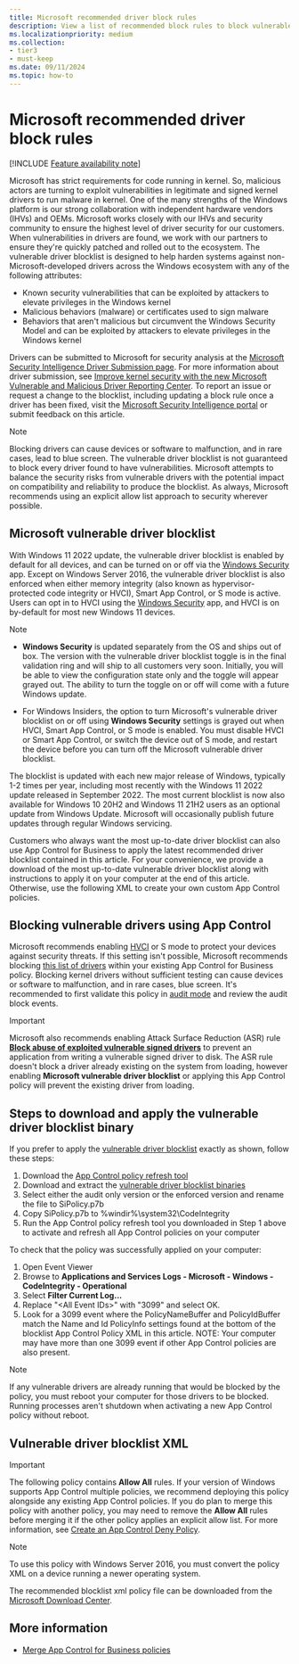 ```yaml
---
title: Microsoft recommended driver block rules
description: View a list of recommended block rules to block vulnerable third-party drivers discovered by Microsoft and the security research community.
ms.localizationpriority: medium
ms.collection:
- tier3
- must-keep
ms.date: 09/11/2024
ms.topic: how-to
---
```


# Microsoft recommended driver block rules

[!INCLUDE [Feature availability note](../includes/feature-availability-note.md)]

Microsoft has strict requirements for code running in kernel. So, malicious actors are turning to exploit vulnerabilities in legitimate and signed kernel drivers to run malware in kernel. One of the many strengths of the Windows platform is our strong collaboration with independent hardware vendors (IHVs) and OEMs. Microsoft works closely with our IHVs and security community to ensure the highest level of driver security for our customers. When vulnerabilities in drivers are found, we work with our partners to ensure they're quickly patched and rolled out to the ecosystem. The vulnerable driver blocklist is designed to help harden systems against non-Microsoft-developed drivers across the Windows ecosystem with any of the following attributes:

- Known security vulnerabilities that can be exploited by attackers to elevate privileges in the Windows kernel
- Malicious behaviors (malware) or certificates used to sign malware
- Behaviors that aren't malicious but circumvent the Windows Security Model and can be exploited by attackers to elevate privileges in the Windows kernel

Drivers can be submitted to Microsoft for security analysis at the [Microsoft Security Intelligence Driver Submission page](https://www.microsoft.com/en-us/wdsi/driversubmission). For more information about driver submission, see [Improve kernel security with the new Microsoft Vulnerable and Malicious Driver Reporting Center](https://www.microsoft.com/security/blog/2021/12/08/improve-kernel-security-with-the-new-microsoft-vulnerable-and-malicious-driver-reporting-center/). To report an issue or request a change to the blocklist, including updating a block rule once a driver has been fixed, visit the [Microsoft Security Intelligence portal](https://www.microsoft.com/wdsi) or submit feedback on this article.

> [!NOTE]
> Blocking drivers can cause devices or software to malfunction, and in rare cases, lead to blue screen. The vulnerable driver blocklist is not guaranteed to block every driver found to have vulnerabilities. Microsoft attempts to balance the security risks from vulnerable drivers with the potential impact on compatibility and reliability to produce the blocklist. As always, Microsoft recommends using an explicit allow list approach to security wherever possible.

## Microsoft vulnerable driver blocklist

<!-- MAXADO-6286432 -->

With Windows 11 2022 update, the vulnerable driver blocklist  is enabled by default for all devices, and can be turned on or off via the [Windows Security](https://support.microsoft.com/windows/device-protection-in-windows-security-afa11526-de57-b1c5-599f-3a4c6a61c5e2) app. Except on Windows Server 2016, the vulnerable driver blocklist is also enforced when either memory integrity (also known as hypervisor-protected code integrity or HVCI), Smart App Control, or S mode is active. Users can opt in to HVCI using the [Windows Security](https://support.microsoft.com/windows/device-protection-in-windows-security-afa11526-de57-b1c5-599f-3a4c6a61c5e2) app, and HVCI is on by-default for most new Windows 11 devices.

> [!NOTE]
>
> - **Windows Security** is updated separately from the OS and ships out of box. The version with the vulnerable driver blocklist toggle is in the final validation ring and will ship to all customers very soon. Initially, you will be able to view the configuration state only and the toggle will appear grayed out. The ability to turn the toggle on or off will come with a future Windows update.
>
> - For Windows Insiders, the option to turn Microsoft's vulnerable driver blocklist on or off using **Windows Security** settings is grayed out when HVCI, Smart App Control, or S mode is enabled. You must disable HVCI or Smart App Control, or switch the device out of S mode, and restart the device before you can turn off the Microsoft vulnerable driver blocklist.

The blocklist is updated with each new major release of Windows, typically 1-2 times per year, including most recently with the Windows 11 2022 update released in September 2022. The most current blocklist is now also available for Windows 10 20H2 and Windows 11 21H2 users as an optional update from Windows Update. Microsoft will occasionally publish future updates through regular Windows servicing.

Customers who always want the most up-to-date driver blocklist can also use App Control for Business to apply the latest recommended driver blocklist contained in this article. For your convenience, we provide a download of the most up-to-date vulnerable driver blocklist along with instructions to apply it on your computer at the end of this article. Otherwise, use the following XML to create your own custom App Control policies.

## Blocking vulnerable drivers using App Control

Microsoft recommends enabling [HVCI](../../../../hardware-security/enable-virtualization-based-protection-of-code-integrity.md) or S mode to protect your devices against security threats. If this setting isn't possible, Microsoft recommends blocking [this list of drivers](#vulnerable-driver-blocklist-xml) within your existing App Control for Business policy. Blocking kernel drivers without sufficient testing can cause devices or software to malfunction, and in rare cases, blue screen. It's recommended to first validate this policy in [audit mode](../deployment/audit-appcontrol-policies.md) and review the audit block events.

> [!IMPORTANT]
> Microsoft also recommends enabling Attack Surface Reduction (ASR) rule [**Block abuse of exploited vulnerable signed drivers**](/microsoft-365/security/defender-endpoint/attack-surface-reduction-rules-reference#block-abuse-of-exploited-vulnerable-signed-drivers) to prevent an application from writing a vulnerable signed driver to disk. The ASR rule doesn't block a driver already existing on the system from loading, however enabling **Microsoft vulnerable driver blocklist** or applying this App Control policy will prevent the existing driver from loading.

## Steps to download and apply the vulnerable driver blocklist binary

If you prefer to apply the [vulnerable driver blocklist](#vulnerable-driver-blocklist-xml) exactly as shown, follow these steps:

1. Download the [App Control policy refresh tool](https://aka.ms/refreshpolicy)
2. Download and extract the [vulnerable driver blocklist binaries](https://aka.ms/VulnerableDriverBlockList)
3. Select either the audit only version or the enforced version and rename the file to SiPolicy.p7b
4. Copy SiPolicy.p7b to %windir%\system32\CodeIntegrity
5. Run the App Control policy refresh tool you downloaded in Step 1 above to activate and refresh all App Control policies on your computer

To check that the policy was successfully applied on your computer:

1. Open Event Viewer
2. Browse to **Applications and Services Logs - Microsoft - Windows - CodeIntegrity - Operational**
3. Select **Filter Current Log...**
4. Replace "&lt;All Event IDs&gt;" with "3099" and select OK.
5. Look for a 3099 event where the PolicyNameBuffer and PolicyIdBuffer match the Name and Id PolicyInfo settings found at the bottom of the blocklist App Control Policy XML in this article. NOTE: Your computer may have more than one 3099 event if other App Control policies are also present.

> [!NOTE]
> If any vulnerable drivers are already running that would be blocked by the policy, you must reboot your computer for those drivers to be blocked. Running processes aren't shutdown when activating a new App Control policy without reboot.

## Vulnerable driver blocklist XML

> [!IMPORTANT]
> The following policy contains **Allow All** rules. If your version of Windows supports App Control multiple policies, we recommend deploying this policy alongside any existing App Control policies. If you do plan to merge this policy with another policy, you may need to remove the **Allow All** rules before merging it if the other policy applies an explicit allow list. For more information, see [Create an App Control Deny Policy](create-appcontrol-deny-policy.md#guidance-on-creating-app-control-deny-policies).

> [!NOTE]
> To use this policy with Windows Server 2016, you must convert the policy XML on a device running a newer operating system.

The recommended blocklist xml policy file can be downloaded from the [Microsoft Download Center](https://aka.ms/VulnerableDriverBlockList).

## More information

- [Merge App Control for Business policies](../deployment/merge-appcontrol-policies.md)
